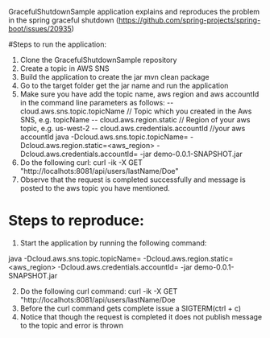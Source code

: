 GracefulShutdownSample application explains and reproduces the problem in the spring graceful shutdown (https://github.com/spring-projects/spring-boot/issues/20935)

#Steps to run the application:
1) Clone the GracefulShutdownSample repository
2) Create a topic in AWS SNS
3) Build the application to create the jar
mvn clean package
4) Go to the target folder get the jar name and run the application 
5) Make sure you have add the topic name, aws region and aws accountId in the command line parameters as follows:
   -- cloud.aws.sns.topic.topicName // Topic which you created in the Aws SNS, e.g. topicName 
   -- cloud.aws.region.static // Region of your aws topic, e.g. us-west-2
   -- cloud.aws.credentials.accountId //your aws accountId java 
   -Dcloud.aws.sns.topic.topicName=<topicName> -Dcloud.aws.region.static=<aws_region> -Dcloud.aws.credentials.accountId=<accountId> -jar demo-0.0.1-SNAPSHOT.jar
6) Do the following curl: 
  curl -ik -X GET "http://localhots:8081/api/users/lastName/Doe"
7) Observe that the request is completed successfully and message is posted to the aws topic you have mentioned.

# Steps to reproduce:
1) Start the application by running the following command:

  java -Dcloud.aws.sns.topic.topicName=<topicName> -Dcloud.aws.region.static=<aws_region> -Dcloud.aws.credentials.accountId=<accountId> -jar demo-0.0.1-SNAPSHOT.jar
   
2) Do the following curl command:
  curl -ik -X GET "http://localhots:8081/api/users/lastName/Doe
3) Before the curl command gets complete issue a SIGTERM(ctrl + c)
4) Notice that though the request is completed it does not publish message to the topic and error is thrown
